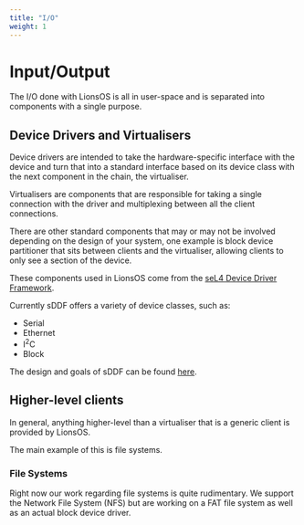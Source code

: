 ```yaml
---
title: "I/O"
weight: 1
---
```


# Input/Output

The I/O done with LionsOS is all in user-space and is separated into components with
a single purpose.

## Device Drivers and Virtualisers

Device drivers are intended to take the hardware-specific interface with the device and
turn that into a standard interface based on its device class with the next component in the
chain, the virtualiser.

Virtualisers are components that are responsible for taking a single connection with the driver and
multiplexing between all the client connections.

There are other standard components that may or may not be involved depending on the design of your
system, one example is block device partitioner that sits between clients and the virtualiser, allowing
clients to only see a section of the device.

These components used in LionsOS come from the [seL4 Device Driver Framework](https://github.com/au-ts/sddf).

Currently sDDF offers a variety of device classes, such as:
* Serial
* Ethernet
* I<sup>2</sup>C
* Block

The design and goals of sDDF can be found [here](https://trustworthy.systems/projects/drivers/sddf-design-latest.pdf).

## Higher-level clients

In general, anything higher-level than a virtualiser that is a generic client is provided by LionsOS.

The main example of this is file systems.

### File Systems

Right now our work regarding file systems is quite rudimentary. We support the Network File System (NFS)
but are working on a FAT file system as well as an actual block device driver.
